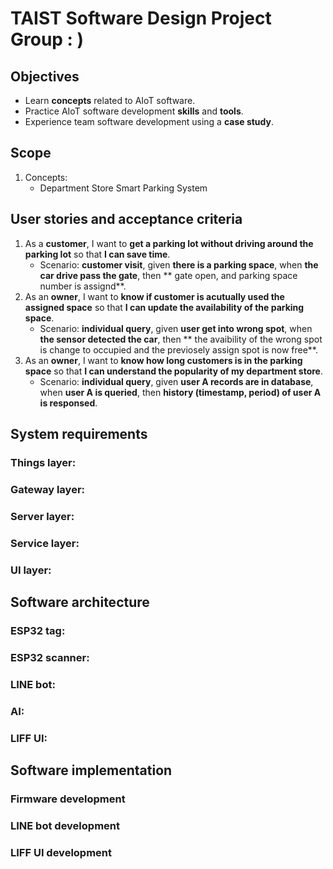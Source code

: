 # TAIST Software Design Project Group : )

## Objectives
* Learn **concepts** related to AIoT software.
* Practice AIoT software development **skills** and **tools**.
* Experience team software development using a **case study**.

## Scope
1. Concepts: 
   * Department Store Smart Parking System

## User stories and acceptance criteria
1. As a **customer**, I want to **get a parking lot without driving around the parking lot** so that **I can save time**.
   * Scenario: **customer visit**, given **there is a parking space**, when **the car drive pass the gate**, then ** gate open, and parking space number is assignd**. 
2. As an **owner**, I want to **know if customer is acutually used the assigned space** so that **I can update the availability of the parking space**.
   * Scenario: **individual query**, given **user get into wrong spot**, when **the sensor detected the car**, then ** the avaibility of the wrong spot is change to occupied and the previosely assign spot is now free**.
3. As an **owner**, I want to **know how long customers is in the parking space** so that **I can understand the popularity of my department store**.
   * Scenario: **individual query**, given **user A records are in database**, when **user A is queried**, then **history (timestamp, period) of user A is responsed**.
   
## System requirements
### Things layer:

### Gateway layer:

### Server layer:

### Service layer:

### UI layer:

## Software architecture
### ESP32 tag:

### ESP32 scanner:

### LINE bot:

### AI:

### LIFF UI: 

## Software implementation
### Firmware development

### LINE bot development

### LIFF UI development
